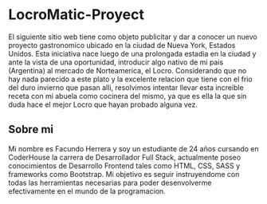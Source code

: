 # LocroMatic-Proyect
El siguiente sitio web tiene como objeto publicitar y dar a conocer un nuevo proyecto gastronomico ubicado en la ciudad de Nueva York, Estados Unidos. Esta iniciativa nace luego de una prolongada estadia en la ciudad y ante la vista de una oportunidad, introducir algo nativo de mi pais (Argentina) al mercado de Norteamerica, el Locro. Considerando que no hay nada parecido a este plato y la excelente relacion que tiene con el frio del duro invierno que pasan alli, resolvimos intentar llevar esta increible receta con mi abuela como cocinera del mismo, ya que es ella la que sin duda hace el mejor Locro que hayan probado alguna vez.

## Sobre mi
Mi nombre es Facundo Herrera y soy un estudiante de 24 años cursando en CoderHouse la carrera de Desarrollador Full Stack, actualmente poseo conocimientos de Desarrollo Frontend tales como HTML, CSS, SASS y frameworks como Bootstrap. Mi objetivo es seguir instruyendome con todas las herramientas necesarias para poder desenvolverme efectivamente en el mundo de la programacion.  
